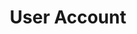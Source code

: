 ---
layout: "redirect"
redirect: "/docs/user-account/user-account.html"
title: "User Account"
mainPage: false
weight: 6
---